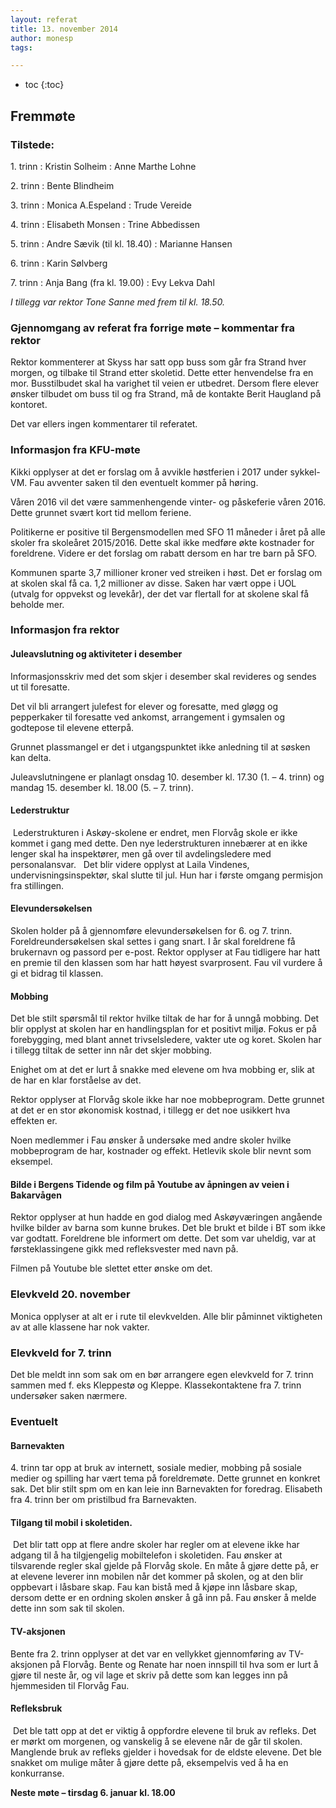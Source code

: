```yaml
---
layout: referat
title: 13. november 2014
author: monesp
tags:

---
```


* toc
{:toc}


Fremmøte
--------

### Tilstede:

1\. trinn
: Kristin Solheim
: Anne Marthe Lohne

2\. trinn
: Bente Blindheim

3\. trinn
: Monica A.Espeland
: Trude Vereide

4\. trinn
: Elisabeth Monsen
: Trine Abbedissen

5\. trinn
: Andre Sævik (til kl. 18.40)
: Marianne Hansen

6\. trinn
: Karin Sølvberg

7\. trinn
: Anja Bang (fra kl. 19.00)
: Evy Lekva Dahl

*I tillegg var rektor Tone Sanne med frem til kl. 18.50.*

### Gjennomgang av referat fra forrige møte – kommentar fra rektor

Rektor kommenterer at Skyss har satt opp buss som går fra Strand hver morgen, og tilbake til Strand etter skoletid. Dette etter henvendelse fra en mor. Busstilbudet skal ha varighet til veien er utbedret. Dersom flere elever ønsker tilbudet om buss til og fra Strand, må de kontakte Berit Haugland på kontoret.

Det var ellers ingen kommentarer til referatet.

### Informasjon fra KFU-møte

Kikki opplyser at det er forslag om å avvikle høstferien i 2017 under sykkel-VM.  Fau avventer saken til den eventuelt kommer på høring.

Våren 2016 vil det være sammenhengende vinter- og påskeferie våren 2016. Dette grunnet svært kort tid mellom feriene.

Politikerne er positive til Bergensmodellen med SFO 11 måneder i året på alle skoler fra skoleåret 2015/2016. Dette skal ikke medføre økte kostnader for foreldrene. Videre er det forslag om rabatt dersom en har tre barn på SFO.  

Kommunen sparte 3,7 millioner kroner ved streiken i høst. Det er forslag om at skolen skal få ca. 1,2 millioner av disse. Saken har vært oppe i UOL (utvalg for oppvekst og levekår), der det var flertall for at skolene skal få beholde mer.

### Informasjon fra rektor 

#### Juleavslutning og aktiviteter i desember

Informasjonsskriv med det som skjer i desember skal revideres og sendes ut til foresatte.

Det vil bli arrangert julefest for elever og foresatte, med gløgg og pepperkaker til foresatte ved ankomst, arrangement i gymsalen og godtepose til elevene etterpå.

Grunnet plassmangel er det i utgangspunktet ikke anledning til at søsken kan delta.

Juleavslutningene er planlagt onsdag 10. desember kl. 17.30 (1. – 4. trinn) og mandag 15. desember kl. 18.00 (5. – 7. trinn). 

#### Lederstruktur

 Lederstrukturen i Askøy-skolene er endret, men Florvåg skole er ikke kommet i gang med dette. Den nye lederstrukturen innebærer at en ikke lenger skal ha inspektører, men gå over til avdelingsledere med personalansvar.
 
Det blir videre opplyst at Laila Vindenes, undervisningsinspektør, skal slutte til jul. Hun har i første omgang permisjon fra stillingen.

#### Elevundersøkelsen 

Skolen holder på å gjennomføre elevundersøkelsen for 6\. og 7\. trinn. Foreldreundersøkelsen skal settes i gang snart. I år skal foreldrene få brukernavn og passord per e-post. Rektor opplyser at Fau tidligere har hatt en premie til den klassen som har hatt høyest svarprosent. Fau vil vurdere å gi et bidrag til klassen.

#### Mobbing

Det ble stilt spørsmål til rektor hvilke tiltak de har for å unngå mobbing. Det blir opplyst at skolen har en handlingsplan for et positivt miljø. Fokus er på forebygging, med blant annet trivselsledere, vakter ute og koret. Skolen har i tillegg tiltak de setter inn når det skjer mobbing.

Enighet om at det er lurt å snakke med elevene om hva mobbing er, slik at de har en klar forståelse av det.

Rektor opplyser at Florvåg skole ikke har noe mobbeprogram. Dette grunnet at det er en stor økonomisk kostnad, i tillegg er det noe usikkert hva effekten er.

Noen medlemmer i Fau ønsker å undersøke med andre skoler hvilke mobbeprogram de har, kostnader og effekt. Hetlevik skole blir nevnt som eksempel.

#### Bilde i Bergens Tidende og film på Youtube av åpningen av veien i Bakarvågen

Rektor opplyser at hun hadde en god dialog med Askøyværingen angående hvilke bilder av barna som kunne brukes. Det ble brukt et bilde i BT som ikke var godtatt. Foreldrene ble informert om dette. Det som var uheldig, var at førsteklassingene gikk med refleksvester med navn på.

Filmen på Youtube ble slettet etter ønske om det.

### Elevkveld 20. november 

Monica opplyser at alt er i rute til elevkvelden. Alle blir påminnet viktigheten av at alle klassene har nok vakter.

### Elevkveld for 7. trinn

Det ble meldt inn som sak om en bør arrangere egen elevkveld for 7. trinn sammen med f. eks Kleppestø og Kleppe. Klassekontaktene fra 7. trinn undersøker saken nærmere.

### Eventuelt

#### Barnevakten 

4\. trinn tar opp at bruk av internett, sosiale medier, mobbing på sosiale medier og spilling har vært tema på foreldremøte. Dette grunnet en konkret sak. Det blir stilt spm om en kan leie inn Barnevakten for foredrag. Elisabeth fra 4. trinn ber om pristilbud fra Barnevakten.

#### Tilgang til mobil i skoletiden.

 Det blir tatt opp at  flere andre skoler har regler om at elevene ikke har adgang til å ha tilgjengelig mobiltelefon i skoletiden. Fau ønsker at tilsvarende regler skal gjelde på Florvåg skole. En måte å gjøre dette på, er at elevene leverer inn mobilen når det kommer på skolen, og at den blir oppbevart i låsbare skap. Fau kan bistå med å kjøpe inn låsbare skap, dersom dette er en ordning skolen ønsker å gå inn på. Fau ønsker å melde dette inn som sak til skolen.

#### TV-aksjonen 

Bente fra 2\. trinn opplyser at det var en vellykket gjennomføring av TV-aksjonen på Florvåg. Bente og Renate har noen innspill til hva som er lurt å gjøre til neste år, og vil lage et skriv på dette som kan legges inn på hjemmesiden til Florvåg Fau.

#### Refleksbruk

 Det ble tatt opp at det er viktig å oppfordre elevene til bruk av refleks. Det er mørkt om morgenen, og vanskelig å se elevene når de går til skolen. Manglende bruk av refleks gjelder i hovedsak for de eldste elevene.  Det ble snakket om mulige måter å gjøre dette på, eksempelvis ved å ha en konkurranse.

**Neste møte – tirsdag 6. januar kl. 18.00**

